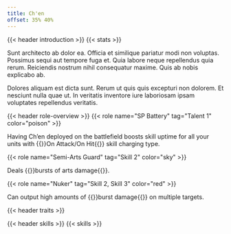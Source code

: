 ```yaml
---
title: Ch'en
offset: 35% 40%
---
```


{{< header introduction >}}
{{< stats >}}

Sunt architecto ab dolor ea. Officia et similique pariatur modi non voluptas. Possimus sequi aut tempore fuga et. Quia labore neque repellendus quia rerum. Reiciendis nostrum nihil consequatur maxime. Quis ab nobis explicabo ab.

Dolores aliquam est dicta sunt. Rerum ut quis quis excepturi non dolorem. Et nesciunt nulla quae ut. In veritatis inventore iure laboriosam ipsam voluptates repellendus veritatis.

{{< header role-overview >}}
{{< role name="SP Battery" tag="Talent 1" color="poison" >}}

Having Ch’en deployed on the battlefield boosts skill uptime for all your units with {{<highlight>}}On Attack/On Hit{{</highlight>}} skill charging type.


{{< role name="Semi-Arts Guard" tag="Skill 2" color="sky" >}}

Deals {{<highlight>}}bursts of arts damage{{</highlight>}}.


{{< role name="Nuker" tag="Skill 2, Skill 3" color="red" >}}

Can output high amounts of {{<highlight>}}burst damage{{</highlight>}} on multiple targets.


{{< header traits >}}

{{< header skills >}}
{{< skills >}}